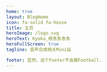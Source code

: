 ```yaml
---
home: true
layout: BlogHome
icon: fa-solid fa-house
title: 主页
heroImage: /logo.svg
heroText: Kyoku_極急急急急
heroFullScreen: true
tagline: 音声合成相关Mini站

footer: 显然，这个Footer不会踢Football.
---
```

